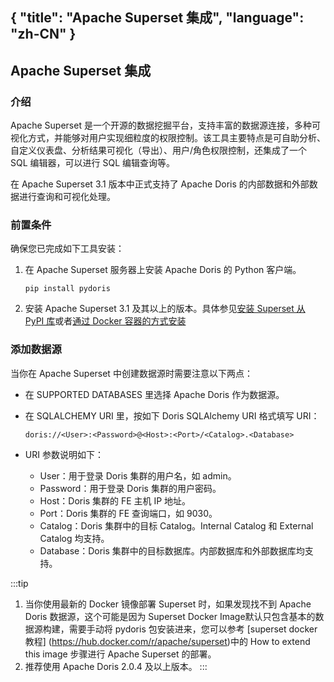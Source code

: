 {
"title": "Apache Superset 集成",
"language": "zh-CN"
}
---

<!--
Licensed to the Apache Software Foundation (ASF) under one
or more contributor license agreements.  See the NOTICE file
distributed with this work for additional information
regarding copyright ownership.  The ASF licenses this file
to you under the Apache License, Version 2.0 (the
"License"); you may not use this file except in compliance
with the License.  You may obtain a copy of the License at

  http://www.apache.org/licenses/LICENSE-2.0

Unless required by applicable law or agreed to in writing,
software distributed under the License is distributed on an
"AS IS" BASIS, WITHOUT WARRANTIES OR CONDITIONS OF ANY
KIND, either express or implied.  See the License for the
specific language governing permissions and limitations
under the License.
-->

## Apache Superset 集成

### 介绍
Apache Superset 是一个开源的数据挖掘平台，支持丰富的数据源连接，多种可视化方式，并能够对用户实现细粒度的权限控制。该工具主要特点是可自助分析、自定义仪表盘、分析结果可视化（导出）、用户/角色权限控制，还集成了一个 SQL 编辑器，可以进行 SQL 编辑查询等。

在 Apache Superset 3.1 版本中正式支持了 Apache Doris 的内部数据和外部数据进行查询和可视化处理。
### 前置条件
确保您已完成如下工具安装：
1. 在 Apache Superset 服务器上安装 Apache Doris 的 Python 客户端。
    ```
   pip install pydoris
   ```
2. 安装 Apache Superset 3.1 及其以上的版本。具体参见[安装 Superset 从 PyPI 库](https://superset.apache.org/docs/installation/installing-superset-from-pypi)或者[通过 Docker 容器的方式安装](https://hub.docker.com/r/apache/superset)

### 添加数据源
当你在 Apache Superset 中创建数据源时需要注意以下两点：
- 在 SUPPORTED DATABASES 里选择 Apache Doris 作为数据源。
- 在 SQLALCHEMY URI 里，按如下 Doris SQLAlchemy URI 格式填写 URI：

  ```doris://<User>:<Password>@<Host>:<Port>/<Catalog>.<Database>```
- URI 参数说明如下：
    - User：用于登录 Doris 集群的用户名，如 admin。
    - Password：用于登录 Doris 集群的用户密码。
    - Host：Doris 集群的 FE 主机 IP 地址。
    - Port：Doris 集群的 FE 查询端口，如 9030。
    - Catalog：Doris 集群中的目标 Catalog。Internal Catalog 和 External Catalog 均支持。
    - Database：Doris 集群中的目标数据库。内部数据库和外部数据库均支持。


:::tip
1. 当你使用最新的 Docker 镜像部署 Superset 时，如果发现找不到 Apache Doris 数据源，这个可能是因为 Superset Docker Image默认只包含基本的数据源构建，需要手动将 pydoris 包安装进来，您可以参考 [superset docker教程] (https://hub.docker.com/r/apache/superset)中的 How to extend this image 步骤进行 Apache Superset 的部署。
2. 推荐使用 Apache Doris 2.0.4 及以上版本。
:::
